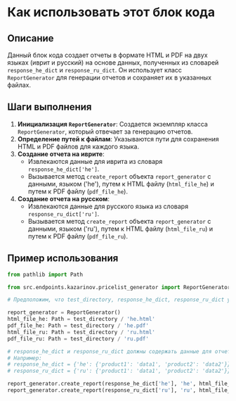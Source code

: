Как использовать этот блок кода
=========================================================================================

Описание
-------------------------
Данный блок кода создает отчеты в формате HTML и PDF на двух языках (иврит и русский) на основе данных, полученных из словарей `response_he_dict` и `response_ru_dict`. Он использует класс `ReportGenerator` для генерации отчетов и сохраняет их в указанных файлах.

Шаги выполнения
-------------------------
1. **Инициализация `ReportGenerator`**: Создается экземпляр класса `ReportGenerator`, который отвечает за генерацию отчетов.
2. **Определение путей к файлам**: Указываются пути для сохранения HTML и PDF файлов для каждого языка.
3. **Создание отчета на иврите**:
   - Извлекаются данные для иврита из словаря `response_he_dict['he']`.
   - Вызывается метод `create_report` объекта `report_generator` с данными, языком ('he'), путем к HTML файлу (`html_file_he`) и путем к PDF файлу (`pdf_file_he`).
4. **Создание отчета на русском**:
   - Извлекаются данные для русского языка из словаря `response_ru_dict['ru']`.
   - Вызывается метод `create_report` объекта `report_generator` с данными, языком ('ru'), путем к HTML файлу (`html_file_ru`) и путем к PDF файлу (`pdf_file_ru`).

Пример использования
-------------------------

```python
from pathlib import Path

from src.endpoints.kazarinov.pricelist_generator import ReportGenerator

# Предположим, что test_directory, response_he_dict, response_ru_dict уже определены

report_generator = ReportGenerator()
html_file_he: Path = test_directory / 'he.html'
pdf_file_he: Path = test_directory / 'he.pdf'
html_file_ru: Path = test_directory / 'ru.html'
pdf_file_ru: Path = test_directory / 'ru.pdf'

# response_he_dict и response_ru_dict должны содержать данные для отчетов
# Например:
# response_he_dict = {'he': {'product1': 'data1', 'product2': 'data2'}}
# response_ru_dict = {'ru': {'product1': 'data1', 'product2': 'data2'}}

report_generator.create_report(response_he_dict['he'], 'he', html_file_he, pdf_file_he)
report_generator.create_report(response_ru_dict['ru'], 'ru', html_file_ru, pdf_file_ru)
```
